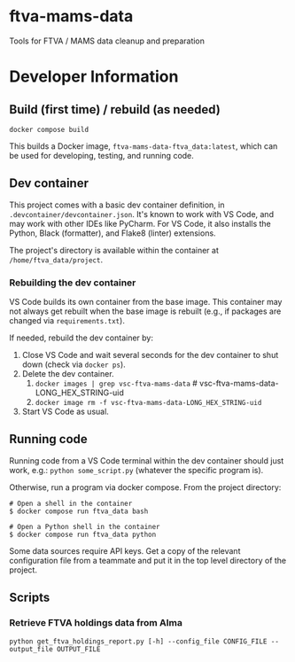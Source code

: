 # ftva-mams-data
Tools for FTVA  / MAMS data cleanup and preparation

# Developer Information

## Build (first time) / rebuild (as needed)

`docker compose build`

This builds a Docker image, `ftva-mams-data-ftva_data:latest`, which can be used for developing, testing, and running code.

## Dev container

This project comes with a basic dev container definition, in `.devcontainer/devcontainer.json`. It's known to work with VS Code,
and may work with other IDEs like PyCharm.  For VS Code, it also installs the Python, Black (formatter), and Flake8 (linter)
extensions.

The project's directory is available within the container at `/home/ftva_data/project`.

### Rebuilding the dev container

VS Code builds its own container from the base image. This container may not always get rebuilt when the base image is rebuilt
(e.g., if packages are changed via `requirements.txt`).

If needed, rebuild the dev container by:
1. Close VS Code and wait several seconds for the dev container to shut down (check via `docker ps`).
2. Delete the dev container.
   1. `docker images | grep vsc-ftva-mams-data` # vsc-ftva-mams-data-LONG_HEX_STRING-uid
   2. `docker image rm -f vsc-ftva-mams-data-LONG_HEX_STRING-uid`
3. Start VS Code as usual.

## Running code

Running code from a VS Code terminal within the dev container should just work, e.g.: `python some_script.py` (whatever the specific program is).

Otherwise, run a program via docker compose.  From the project directory:

```
# Open a shell in the container
$ docker compose run ftva_data bash

# Open a Python shell in the container
$ docker compose run ftva_data python
```

Some data sources require API keys. Get a copy of the relevant configuration file from a teammate and put it in the top level directory of the project.

## Scripts

### Retrieve FTVA holdings data from Alma

```python get_ftva_holdings_report.py [-h] --config_file CONFIG_FILE --output_file OUTPUT_FILE```
